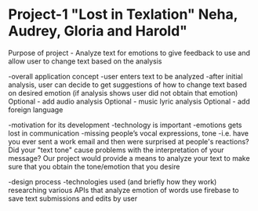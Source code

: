 # Project-1 "Lost in Texlation" Neha, Audrey, Gloria and Harold"
Purpose of project - Analyze text for emotions to give feedback to use and allow user to change text based on the analysis

-overall application concept
    -user enters text to be analyzed
    -after initial analysis, user can decide to get suggestions of how to change text based on desired emotion (if analysis shows user did not obtain that emotion)
    Optional - add audio analysis 
    Optional - music lyric analysis
    Optional - add foreign language

-motivation for its development
    -technology is important
    -emotions gets lost in communication
    -missing people’s vocal expressions, tone
    -i.e. have you ever sent a work email and then were surprised at people's reactions? Did your "text tone" cause problems with the interpretation of your message? Our project would provide a means to analyze your text to make sure that you obtain the tone/emotion that you desire

-design process
-technologies used (and briefly how they work)
    researching various APIs that analyze emotion of words
    use firebase to save text submissions and edits by user